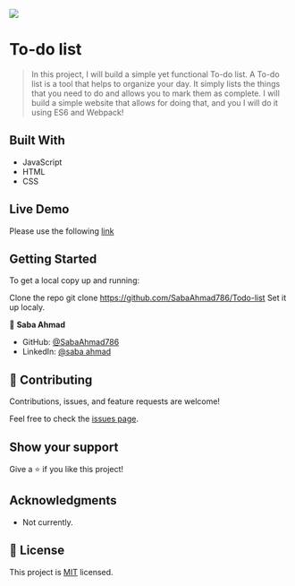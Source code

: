 ![](https://img.shields.io/badge/Microverse-blueviolet)

# To-do list

> In this project, I will build a simple yet functional To-do list. A To-do list is a tool that helps to organize your day. It simply lists the things that you need to do and allows you to mark them as complete. I will build a simple website that allows for doing that, and you I will do it using ES6 and Webpack!

## Built With

- JavaScript
- HTML
- CSS

## Live Demo

Please use the following [link](https://sabaahmad786.github.io/Todo-list/)

## Getting Started

To get a local copy up and running:

Clone the repo
git clone https://github.com/SabaAhmad786/Todo-list
Set it up localy.

👤 **Saba Ahmad**

- GitHub: [@SabaAhmad786](https://github.com/SabaAhmad786)
- LinkedIn: [@saba ahmad](https://www.linkedin.com/in/saba-ahmad-97b938244/)

## 🤝 Contributing

Contributions, issues, and feature requests are welcome!

Feel free to check the [issues page](https://github.com/SabaAhmad786/Todo-list/issues).

## Show your support

Give a ⭐️ if you like this project!

## Acknowledgments

- Not currently.

## 📝 License

This project is [MIT](./LICENSE) licensed.
